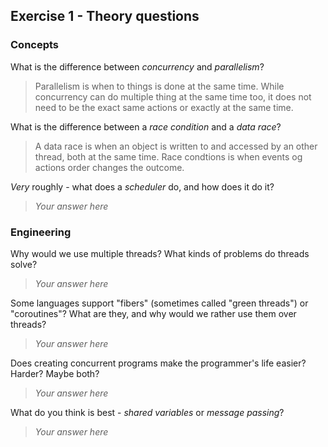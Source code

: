 Exercise 1 - Theory questions
-----------------------------

### Concepts

What is the difference between *concurrency* and *parallelism*?
> Parallelism is when to things is done at the same time. While concurrency can do multiple thing at the same time too, it does not need to be the exact same actions or exactly at the same time.

What is the difference between a *race condition* and a *data race*? 
> A data race is when an object is written to and accessed by an other thread, both at the same time. Race condtions is when events og actions order changes the outcome.
 
*Very* roughly - what does a *scheduler* do, and how does it do it?
> *Your answer here* 


### Engineering

Why would we use multiple threads? What kinds of problems do threads solve?
> *Your answer here*

Some languages support "fibers" (sometimes called "green threads") or "coroutines"? What are they, and why would we rather use them over threads?
> *Your answer here*

Does creating concurrent programs make the programmer's life easier? Harder? Maybe both?
> *Your answer here*

What do you think is best - *shared variables* or *message passing*?
> *Your answer here*


